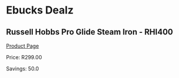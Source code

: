 
# Ebucks Dealz
## Russell Hobbs Pro Glide Steam Iron - RHI400
[Product Page](https://www.ebucks.com/web/shop/productSelected.do?prodId=1173299588&catId=704981826)

Price: R299.00

Savings: 50.0


	